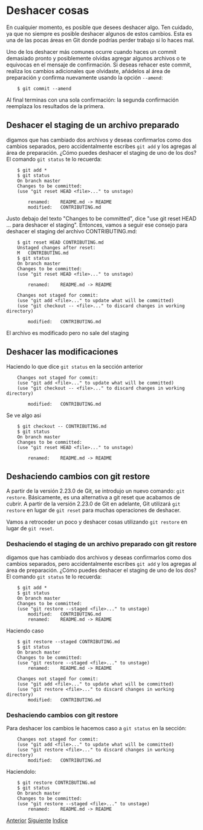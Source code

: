 # Deshacer cosas

En cualquier momento, es posible que desees deshacer algo. Ten cuidado, ya que no siempre es posible deshacer algunos de estos cambios. Esta es una de las pocas áreas en Git donde podrías perder trabajo si lo haces mal.

Uno de los deshacer más comunes ocurre cuando haces un commit demasiado pronto y posiblemente olvidas agregar algunos archivos o te equivocas en el mensaje de confirmación. Si deseas rehacer este commit, realiza los cambios adicionales que olvidaste, añádelos al área de preparación y confirma nuevamente usando la opción `--amend`:
```
    $ git commit --amend
```
Al final terminas con una sola confirmación: la segunda confirmación reemplaza los resultados de la primera.

## Deshacer el staging de un archivo preparado
digamos que has cambiado dos archivos y deseas confirmarlos como dos cambios separados, pero accidentalmente escribes `git add` y los agregas al área de preparación. ¿Cómo puedes deshacer el staging de uno de los dos? El comando `git status` te lo recuerda:
```
    $ git add *
    $ git status
    On branch master
    Changes to be committed:
    (use "git reset HEAD <file>..." to unstage)

        renamed:    README.md -> README
        modified:   CONTRIBUTING.md
```
Justo debajo del texto "Changes to be committed", dice "use git reset HEAD <file>... para deshacer el staging". Entonces, vamos a seguir ese consejo para deshacer el staging del archivo CONTRIBUTING.md:
```
    $ git reset HEAD CONTRIBUTING.md
    Unstaged changes after reset:
    M	CONTRIBUTING.md
    $ git status
    On branch master
    Changes to be committed:
    (use "git reset HEAD <file>..." to unstage)

        renamed:    README.md -> README

    Changes not staged for commit:
    (use "git add <file>..." to update what will be committed)
    (use "git checkout -- <file>..." to discard changes in working directory)

        modified:   CONTRIBUTING.md
```
El archivo es modificado pero no sale del staging

## Deshacer las modificaciones

Haciendo lo que dice `git status` en la sección anterior 
```
    Changes not staged for commit:
    (use "git add <file>..." to update what will be committed)
    (use "git checkout -- <file>..." to discard changes in working directory)

        modified:   CONTRIBUTING.md
```
Se ve algo asi 
```
    $ git checkout -- CONTRIBUTING.md
    $ git status
    On branch master
    Changes to be committed:
    (use "git reset HEAD <file>..." to unstage)

        renamed:    README.md -> README
```
## Deshaciendo cambios con git restore

A partir de la versión 2.23.0 de Git, se introdujo un nuevo comando: `git restore`. Básicamente, es una alternativa a git reset que acabamos de cubrir. A partir de la versión 2.23.0 de Git en adelante, Git utilizará `git restore` en lugar de `git reset` para muchas operaciones de deshacer.

Vamos a retroceder un poco y deshacer cosas utilizando `git restore` en lugar de `git reset`.

### Deshaciendo el staging de un archivo preparado con git restore

digamos que has cambiado dos archivos y deseas confirmarlos como dos cambios separados, pero accidentalmente escribes `git add` y los agregas al área de preparación. ¿Cómo puedes deshacer el staging de uno de los dos? El comando `git status` te lo recuerda:
```
    $ git add *
    $ git status
    On branch master
    Changes to be committed:
    (use "git restore --staged <file>..." to unstage)
        modified:   CONTRIBUTING.md
        renamed:    README.md -> README
```
Haciendo caso 
```
    $ git restore --staged CONTRIBUTING.md
    $ git status
    On branch master
    Changes to be committed:
    (use "git restore --staged <file>..." to unstage)
        renamed:    README.md -> README

    Changes not staged for commit:
    (use "git add <file>..." to update what will be committed)
    (use "git restore <file>..." to discard changes in working directory)
        modified:   CONTRIBUTING.md
```

### Deshaciendo cambios con git restore

Para deshacer los cambios le hacemos caso a `git status` en la sección:
```
    Changes not staged for commit:
    (use "git add <file>..." to update what will be committed)
    (use "git restore <file>..." to discard changes in working directory)
        modified:   CONTRIBUTING.md
```
Haciendolo:
```
    $ git restore CONTRIBUTING.md
    $ git status
    On branch master
    Changes to be committed:
    (use "git restore --staged <file>..." to unstage)
        renamed:    README.md -> README
```

[Anterior](Ch2.3.md)
[Siguiente](Ch2.5.md)
[Indice](https://github.com/IIKUYY/Git-basico/blob/main/Ch2/README.md)